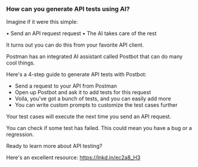 ### How can you generate API tests using AI?

Imagine if it were this simple:

• Send an API request request
• The AI takes care of the rest

It turns out you can do this from your favorite API client.

Postman has an integrated AI assistant called Postbot that can do many cool things.

Here's a 4-step guide to generate API tests with Postbot:

- Send a request to your API from Postman
- Open up Postbot and ask it to add tests for this request
- Voila, you've got a bunch of tests, and you can easily add more
- You can write custom prompts to customize the test cases further

Your test cases will execute the next time you send an API request.

You can check if some test has failed. This could mean you have a bug or a regression.

Ready to learn more about API testing?

Here's an excellent resource: https://lnkd.in/ec2a8_H3